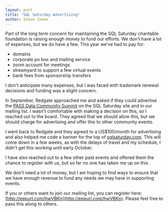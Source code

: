 ```yaml
---
layout: post
title: "SQL Saturday Advertising"
author: Steve Jones
---
```

Part of the long term concern for maintaining the SQL Saturday charitable foundation is raising enough money to fund our efforts. We don't have a lot of expenses, but we do have a few. This year we've had to pay for:
- domains
- corporate po box and mailing service
- zoom account for meetings
- streamyard to support a few virtual events
- bank fees from sponsorship transfers

I don't anticipate many expenses, but I was faced with trademark renewal decisions and funding was a slight concern.

In September, Redgate approached me and asked if they could advertise the [PASS Data Community Summit](https://passdatacommunitysummit.com/) on the SQL Saturday site and in our mailing list. I wasn't comfortable with making a decision on this, so I reached out to the board. They agreed that we should allow this, but we should charge for advertising and offer this to other community events.

I went back to Redgate and they agreed to a US$100/month for advertising and also helped me code a banner for the top of [sqlsaturday.com](https://sqlsaturday.com/). This will come down in a few weeks, as with the delays of travel and my schedule, I didn't get this working until early October.

I have also reached out to a few other paid events and offered them the chance to register with us, but so far no one has taken me up on this. 

We don't need a lot of money, but I am hoping to find ways to ensure that we have enough revenue to fund any needs we may have in supporting events.

If you or others want to join our mailing list, you can register here: [http://eepurl.com/hwVBKn](http://eepurl.com/hwVBKn). Please feel free to pass this along to others.